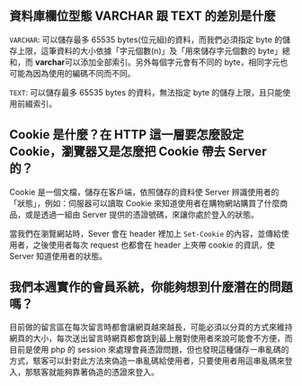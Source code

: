 ## 資料庫欄位型態 VARCHAR 跟 TEXT 的差別是什麼
`VARCHAR`: 可以儲存最多 65535 bytes(位元組)的資料，而我們必須指定 byte 的儲存上限，這筆資料的大小依據「字元個數(n)」及「用來儲存字元個數的 byte」總和，而 **varchar**可以添加全部索引。另外每個字元會有不同的 byte，相同字元也可能為因為使用的編碼不同而不同。

`TEXT`: 可以儲存最多 65535 bytes 的資料，無法指定 byte 的儲存上限，且只能使用前綴索引。


## Cookie 是什麼？在 HTTP 這一層要怎麼設定 Cookie，瀏覽器又是怎麼把 Cookie 帶去 Server 的？

Cookie 是一個文檔，儲存在客戶端，依照儲存的資料使 Server 辨識使用者的「狀態」，例如：伺服器可以讀取 Cookie 來知道使用者在購物網站購買了什麼商品，或是透過一組由 Server 提供的憑證號碼，來讓你處於登入的狀態。

當我們在瀏覽網站時，Sever 會在 header 裡加上 `Set-Cookie` 的內容，並傳給使用者，之後使用者每次 request 也都會在 header 上夾帶 cookie 的資訊，使 Server 知道使用者的狀態。


## 我們本週實作的會員系統，你能夠想到什麼潛在的問題嗎？

目前做的留言區在每次留言時都會讓網頁越來越長，可能必須以分頁的方式來維持網頁的大小，每次送出留言時網頁都會跳到最上層對使用者來說可能會不方便，而目前是使用 php 的 session 來處理會員憑證問題，但也發現這種儲存一串亂碼的方式，駭客可以針對此方法來偽造一串亂碼給使用者，只要使用者用這串亂碼來登入，那駭客就能夠靠著偽造的憑證來登入。
